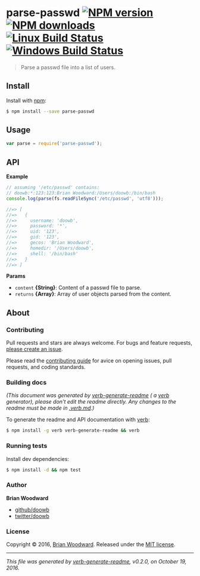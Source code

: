 # parse-passwd [![NPM version](https://img.shields.io/npm/v/parse-passwd.svg?style=flat)](https://www.npmjs.com/package/parse-passwd) [![NPM downloads](https://img.shields.io/npm/dm/parse-passwd.svg?style=flat)](https://npmjs.org/package/parse-passwd) [![Linux Build Status](https://img.shields.io/travis/doowb/parse-passwd.svg?style=flat&label=Travis)](https://travis-ci.org/doowb/parse-passwd) [![Windows Build Status](https://img.shields.io/appveyor/ci/doowb/parse-passwd.svg?style=flat&label=AppVeyor)](https://ci.appveyor.com/project/doowb/parse-passwd)

> Parse a passwd file into a list of users.

## Install

Install with [npm](https://www.npmjs.com/):

```sh
$ npm install --save parse-passwd
```

## Usage

```js
var parse = require('parse-passwd');
```

## API

**Example**

```js
// assuming '/etc/passwd' contains:
// doowb:*:123:123:Brian Woodward:/Users/doowb:/bin/bash
console.log(parse(fs.readFileSync('/etc/passwd', 'utf8')));

//=> [
//=>   {
//=>     username: 'doowb',
//=>     password: '*',
//=>     uid: '123',
//=>     gid: '123',
//=>     gecos: 'Brian Woodward',
//=>     homedir: '/Users/doowb',
//=>     shell: '/bin/bash'
//=>   }
//=> ]
```

**Params**

* `content` **{String}**: Content of a passwd file to parse.
* `returns` **{Array}**: Array of user objects parsed from the content.

## About

### Contributing

Pull requests and stars are always welcome. For bugs and feature requests, [please create an issue](../../issues/new).

Please read the [contributing guide](contributing.md) for avice on opening issues, pull requests, and coding standards.

### Building docs

_(This document was generated by [verb-generate-readme](https://github.com/verbose/verb-generate-readme) (
a [verb](https://github.com/verbose/verb) generator), please don't edit the readme directly. Any changes to the readme
must be made in [.verb.md](.verb.md).)_

To generate the readme and API documentation with [verb](https://github.com/verbose/verb):

```sh
$ npm install -g verb verb-generate-readme && verb
```

### Running tests

Install dev dependencies:

```sh
$ npm install -d && npm test
```

### Author

**Brian Woodward**

* [github/doowb](https://github.com/doowb)
* [twitter/doowb](http://twitter.com/doowb)

### License

Copyright © 2016, [Brian Woodward](https://github.com/doowb). Released under the [MIT license](LICENSE).

***

_This file was generated by [verb-generate-readme](https://github.com/verbose/verb-generate-readme), v0.2.0, on October
19, 2016._
